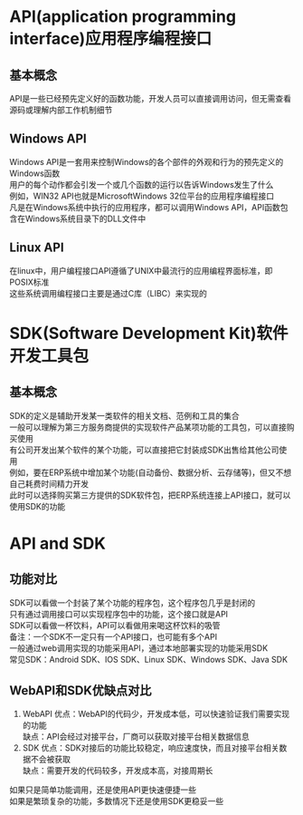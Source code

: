 # API(application programming interface)应用程序编程接口

## 基本概念
API是一些已经预先定义好的函数功能，开发人员可以直接调用访问，但无需查看源码或理解内部工作机制细节  

## Windows API
Windows API是一套用来控制Windows的各个部件的外观和行为的预先定义的Windows函数  
用户的每个动作都会引发一个或几个函数的运行以告诉Windows发生了什么  
例如，WIN32 API也就是MicrosoftWindows 32位平台的应用程序编程接口  
凡是在Windows系统中执行的应用程序，都可以调用Windows API，API函数包含在Windows系统目录下的DLL文件中  

## Linux API
在linux中，用户编程接口API遵循了UNIX中最流行的应用编程界面标准，即POSIX标准  
这些系统调用编程接口主要是通过C库（LIBC）来实现的  


# SDK(Software Development Kit)软件开发工具包

## 基本概念
SDK的定义是辅助开发某一类软件的相关文档、范例和工具的集合  
一般可以理解为第三方服务商提供的实现软件产品某项功能的工具包，可以直接购买使用  
有公司开发出某个软件的某个功能，可以直接把它封装成SDK出售给其他公司使用  
例如，要在ERP系统中增加某个功能(自动备份、数据分析、云存储等)，但又不想自己耗费时间精力开发  
此时可以选择购买第三方提供的SDK软件包，把ERP系统连接上API接口，就可以使用SDK的功能  


# API and SDK

## 功能对比
SDK可以看做一个封装了某个功能的程序包，这个程序包几乎是封闭的  
只有通过调用接口可以实现程序包中的功能，这个接口就是API  
SDK可以看做一杯饮料，API可以看做用来喝这杯饮料的吸管  
备注：一个SDK不一定只有一个API接口，也可能有多个API  
一般通过web调用实现的功能采用API，通过本地部署实现的功能采用SDK  
常见SDK：Android SDK、IOS SDK、Linux SDK、Windows SDK、Java SDK

## WebAPI和SDK优缺点对比
1. WebAPI
优点：WebAPI的代码少，开发成本低，可以快速验证我们需要实现的功能  
缺点：API会经过对接平台，厂商可以获取对接平台相关数据信息  
2. SDK
优点：SDK对接后的功能比较稳定，响应速度快，而且对接平台相关数据不会被获取  
缺点：需要开发的代码较多，开发成本高，对接周期长  

如果只是简单功能调用，还是使用API更快速便捷一些  
如果是繁琐复杂的功能，多数情况下还是使用SDK更稳妥一些  